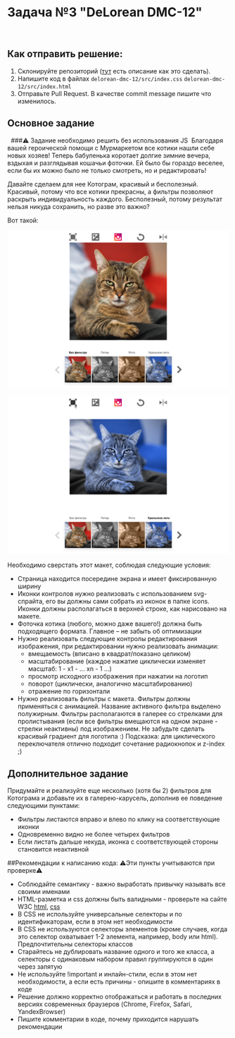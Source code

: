 # Задача №3 "DeLorean DMC-12"
​
## Как отправить решение:
1. Склонируйте репозиторий ([тут](pull.md) есть описание как это сделать).
2. Напишите код в файлах ```delorean-dmc-12/src/index.css``` ```delorean-dmc-12/src/index.html```
3. Отправьте Pull Request. В качестве commit message пишите что изменилось.

## Основное задание
​
​
###⚠️ Задание необходимо решить без использования JS
​
Благодаря вашей героической помощи с Мурмаркетом все котики нашли себе новых хозяев! Теперь бабуленька коротает долгие зимние вечера, вздыхая и разглядывая кошачьи фоточки. Ей было бы гораздо веселее, если бы их можно было не только смотреть, но и редактировать!

Давайте сделаем для нее Котограм, красивый и бесполезный. Красивый, потому что все котики прекрасны, а фильтры позволяют раскрыть индивидуальность каждого. Бесполезный, потому результат нельзя никуда сохранить, но разве это важно?

Вот такой:

![img.png](task-img/img.png)

![img_1.png](task-img/img_1.png)


Необходимо сверстать этот макет, соблюдая следующие условия:

- Страница находится посередине экрана и имеет фиксированную ширину
- Иконки контролов нужно реализовать с использованием svg-спрайта, его вы должны сами собрать из иконок в папке icons. Иконки должны располагаться в верхней строке, как нарисовано на макете.
- Фоточка котика (любого, можно даже вашего!) должна быть подходящего формата. Главное – не забыть об оптимизации
- Нужно реализовать следующие контролы редактирования изображения, при редактировании нужно реализовать анимации:
    - вмещаемость (вписано в квадрат/показано целиком)
    - масштабирование (каждое нажатие циклически изменяет масштаб: 1 - x1 - ... xn - 1 ...)
    - просмотр исходного изображения при нажатии на логотип
    - поворот (циклически, аналогично масштабированию)
    - отражение по горизонтали
- Нужно реализовать фильтры с макета. Фильтры должны применяться с анимацией. Название активного фильтра выделено полужирным. Фильтры располагаются в галерее со стрелками для пролистывания (если все фильтры вмещаются на одном экране - стрелки неактивны) под изображением.
Не забудьте сделать красивый градиент для логотипа :)
Подсказка: для циклического переключателя отлично подходит сочетание радиокнопок и z-index ;)

## Дополнительное задание
Придумайте и реализуйте еще несколько (хотя бы 2) фильтров для Котограма и добавьте их в галерею-карусель, дополнив ее поведение следующими пунктами:

- Фильтры листаются вправо и влево по клику на соответствующие иконки
- Одновременно видно не более четырех фильтров
- Если листать дальше некуда, иконка с соответствующей стороны становится неактивной
​

##Рекомендации к написанию кода:
⚠️Эти пункты учитываются при проверке⚠️

- Соблюдайте семантику - важно выработать привычку называть все своими именами
- HTML-разметка и css должны быть валидными - проверьте на сайте W3C [html](https://validator.w3.org/), [css](https://jigsaw.w3.org/css-validator/)
- В CSS не используйте универсальные селекторы и по идентификаторам, если в этом нет необходимости
- В CSS не используются селекторы элементов (кроме случаев, когда это селектор охватывает 1-2 элемента, например, body или html). Предпочтительны селекторы классов
- Старайтесь не дублировать название одного и того же класса, а селекторы с одинаковым набором правил группируются в один через запятую
- Не используйте !important и инлайн-стили, если в этом нет необходимости, а если есть причины - опишите в комментариях в коде
- Решение должно корректно отображаться и работать в последних версиях современных браузеров (Chrome, Firefox, Safari, YandexBrowser)
- Пишите комментарии в коде, почему приходится нарушать рекомендации

